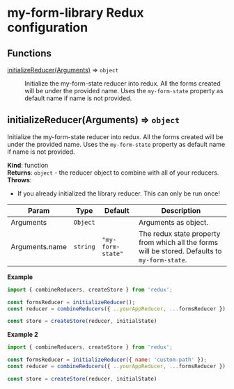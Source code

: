 # my-form-library Redux configuration

## Functions

<dl>
<dt><a href="#initializeReducer">initializeReducer(Arguments)</a> ⇒ <code>object</code></dt>
<dd><p>Initialize the my-form-state reducer into redux. All the forms created will be under the provided name. Uses the <code>my-form-state</code> property
as default name if name is not provided.</p>
</dd>
</dl>

<a name="initializeReducer"></a>

## initializeReducer(Arguments) ⇒ <code>object</code>

Initialize the my-form-state reducer into redux. All the forms created will be under the provided name. Uses the `my-form-state` property
as default name if name is not provided.

**Kind**: function  
**Returns**: <code>object</code> - the reducer object to combine with all of your reducers.  
**Throws**:

- If you already initialized the library reducer. This can only be run once!

| Param          | Type                | Default                                | Description                                                                                    |
| -------------- | ------------------- | -------------------------------------- | ---------------------------------------------------------------------------------------------- |
| Arguments      | <code>Object</code> |                                        | Arguments as object.                                                                           |
| Arguments.name | <code>string</code> | <code>&quot;my-form-state&quot;</code> | The redux state property from which all the forms will be stored. Defaults to `my-form-state`. |

**Example**

```js
import { combineReducers, createStore } from 'redux';

const formsReducer = initializeReducer();
const reducer = combineReducers({ ..yourAppReducer, ...formsReducer })

const store = createStore(reducer, initialState)

```

**Example 2**

```js
import { combineReducers, createStore } from 'redux';

const formsReducer = initializeReducer({ name: 'custom-path' });
const reducer = combineReducers({ ..yourAppReducer, ...formsReducer })

const store = createStore(reducer, initialState)

```
